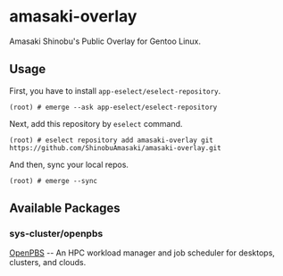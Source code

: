 # amasaki-overlay
Amasaki Shinobu's Public Overlay for Gentoo Linux.

## Usage

First, you have to install `app-eselect/eselect-repository`.

```
(root) # emerge --ask app-eselect/eselect-repository
```

Next, add this repository by `eselect` command.

```
(root) # eselect repository add amasaki-overlay git https://github.com/ShinobuAmasaki/amasaki-overlay.git
```

And then, sync your local repos.
```
(root) # emerge --sync
```

## Available Packages

### sys-cluster/openpbs

[OpenPBS](https://github.com/openpbs/openpbs) -- An HPC workload manager and job scheduler for desktops, clusters, and clouds.



